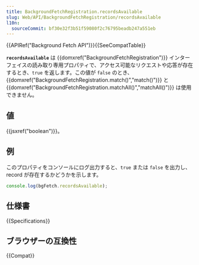 ```yaml
---
title: BackgroundFetchRegistration.recordsAvailable
slug: Web/API/BackgroundFetchRegistration/recordsAvailable
l10n:
  sourceCommit: bf30e32f3b51f59080f2c76795beadb247a551eb
---
```


{{APIRef("Background Fetch API")}}{{SeeCompatTable}}

**`recordsAvailable`** は {{domxref("BackgroundFetchRegistration")}} インターフェイスの読み取り専用プロパティで、アクセス可能なリクエストや応答が存在するとき、`true` を返します。この値が `false` のとき、{{domxref("BackgroundFetchRegistration.match()","match()")}} と {{domxref("BackgroundFetchRegistration.matchAll()","matchAll()")}} は使用できません。

## 値

{{jsxref("boolean")}}。

## 例

このプロパティをコンソールにログ出力すると、`true` または `false` を出力し、record が存在するかどうかを示します。

```js
console.log(bgFetch.recordsAvailable);
```

## 仕様書

{{Specifications}}

## ブラウザーの互換性

{{Compat}}
